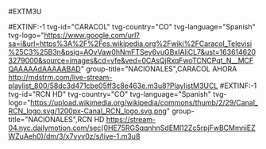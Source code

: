 #EXTM3U

#EXTINF:-1 tvg-id="CARACOL" tvg-country="CO" tvg-language="Spanish" tvg-logo="https://www.google.com/url?sa=i&url=https%3A%2F%2Fes.wikipedia.org%2Fwiki%2FCaracol_Televisi%25C3%25B3n&psig=AOvVaw0hNmFTSey6vuGBxIAliCL7&ust=1636146203279000&source=images&cd=vfe&ved=0CAsQjRxqFwoTCNCPqt_N__MCFQAAAAAdAAAAABAD" group-title="NACIONALES",CARACOL AHORA
http://mdstrm.com/live-stream-playlist_800/58dc3d471cbe05ff3c8e463e.m3u8?PlaylistM3UCL
#EXTINF:-1 tvg-id="RCN HD" tvg-country="CO" tvg-language="Spanish" tvg-logo="https://upload.wikimedia.org/wikipedia/commons/thumb/2/29/Canal_RCN_logo.svg/1200px-Canal_RCN_logo.svg.png" group-title="NACIONALES",RCN HD
https://stream-04.nyc.dailymotion.com/sec(0HE75RGSqqnhnSdEMl12Zc5rpjFwBCMmniEZWZuAeh0)/dm/3/x7vyv0z/s/live-1.m3u8

